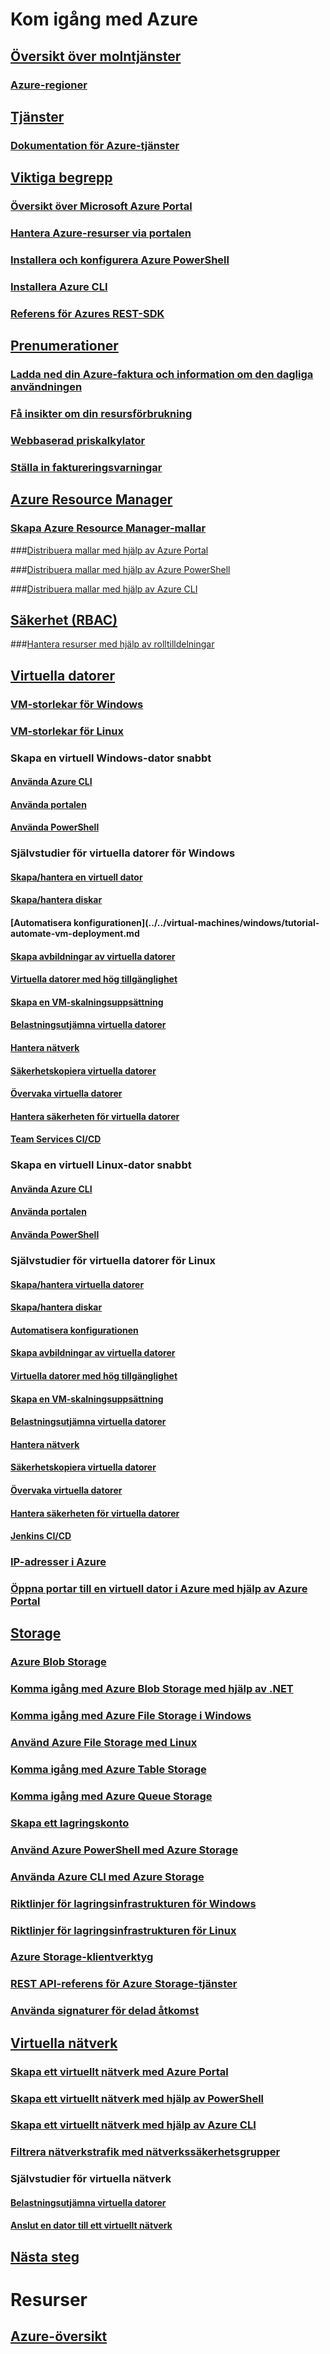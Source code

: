 # Kom igång med Azure

## [Översikt över molntjänster](azure-operations-guide.md#cloud-computing-overview)

### [Azure-regioner](https://azure.microsoft.com/regions/)

## [Tjänster](azure-operations-guide.md#azure-services)

### [Dokumentation för Azure-tjänster](https://docs.microsoft.com/azure)

## [Viktiga begrepp](azure-operations-guide.md#azure-key-concepts)

### [Översikt över Microsoft Azure Portal](https://azure.microsoft.com/documentation/articles/azure-portal-overview/)
 
### [Hantera Azure-resurser via portalen](https://docs.microsoft.com/azure/azure-portal/resource-group-portal)

### [Installera och konfigurera Azure PowerShell](/powershell/azure/install-azurerm-ps)

### [Installera Azure CLI](/cli/azure/install-azure-cli.md?toc=%2fazure%2fguides%2foperations%2ftoc.json)

### [Referens för Azures REST-SDK](https://docs.microsoft.com/rest/api/index)


## [Prenumerationer](azure-operations-guide.md#azure-subscriptions)

### [Ladda ned din Azure-faktura och information om den dagliga användningen](../../billing/billing-download-azure-invoice-daily-usage-date.md?toc=%2fazure%2fguides%2foperations%2ftoc.json)

### [Få insikter om din resursförbrukning](../../billing/billing-usage-rate-card-overview.md?toc=%2fazure%2fguides%2foperations%2ftoc.json)

### [Webbaserad priskalkylator](http://azure.microsoft.com/pricing/calculator)

### [Ställa in faktureringsvarningar](../../billing/billing-set-up-alerts.md?toc=%2fazure%2fguides%2foperations%2ftoc.json)


## [Azure Resource Manager](azure-operations-guide.md#azure-resource-manager)


### [Skapa Azure Resource Manager-mallar](../../resource-group-authoring-templates.md?toc=%2fazure%2fguides%2foperations%2ftoc.json)

###[Distribuera mallar med hjälp av Azure Portal](../../azure-resource-manager/resource-group-template-deploy-portal.md?toc=%2fazure%2fguides%2foperations%2ftoc.json)

###[Distribuera mallar med hjälp av Azure PowerShell](../../azure-resource-manager/resource-group-template-deploy.md?toc=%2fazure%2fguides%2foperations%2ftoc.json)

###[Distribuera mallar med hjälp av Azure CLI](../../azure-resource-manager/resource-group-template-deploy-cli.md?toc=%2fazure%2fguides%2foperations%2ftoc.json)


## [Säkerhet (RBAC)](azure-operations-guide.md#security-of-azure-resource)

###[Hantera resurser med hjälp av rolltilldelningar](../../active-directory/role-based-access-control-configure.md?toc=%2fazure%2fguides%2foperations%2ftoc.json)


## [Virtuella datorer](azure-operations-guide.md#azure-virtual-machines)

### [VM-storlekar för Windows](../../virtual-machines/windows/sizes.md?toc=%2fazure%2fguides%2foperations%2ftoc.json)
 
### [VM-storlekar för Linux](../../virtual-machines/linux/sizes.md?toc=%2fazure%2fguides%2foperations%2ftoc.json)



### Skapa en virtuell Windows-dator snabbt

#### [Använda Azure CLI](../../virtual-machines/windows/quick-create-cli.md?toc=%2fazure%2fguides%2foperations%2ftoc.json)

#### [Använda portalen](../../virtual-machines/windows/quick-create-portal.md?toc=%2fazure%2fguides%2foperations%2ftoc.json)

#### [Använda PowerShell](../../virtual-machines/windows/quick-create-powershell.md?toc=%2fazure%2fguides%2foperations%2ftoc.json)

### Självstudier för virtuella datorer för Windows

#### [Skapa/hantera en virtuell dator](../../virtual-machines/windows/tutorial-manage-vm.md?toc=%2fazure%2fguides%2foperations%2ftoc.json)

#### [Skapa/hantera diskar](../../virtual-machines/windows/tutorial-manage-data-disk.md?toc=%2fazure%2fguides%2foperations%2ftoc.json)

#### [Automatisera konfigurationen](../../virtual-machines/windows/tutorial-automate-vm-deployment.md

#### [Skapa avbildningar av virtuella datorer](../../virtual-machines/windows/tutorial-custom-images.md?toc=%2fazure%2fguides%2foperations%2ftoc.json)

#### [Virtuella datorer med hög tillgänglighet](../../virtual-machines/windows/tutorial-availability-sets.md?toc=%2fazure%2fguides%2foperations%2ftoc.json)

#### [Skapa en VM-skalningsuppsättning](../../virtual-machines/windows/tutorial-create-vmss.md?toc=%2fazure%2fguides%2foperations%2ftoc.json)

#### [Belastningsutjämna virtuella datorer](../../virtual-machines/windows/tutorial-load-balancer.md?toc=%2fazure%2fguides%2foperations%2ftoc.json)

#### [Hantera nätverk](../../virtual-machines/windows/tutorial-virtual-network.md?toc=%2fazure%2fguides%2foperations%2ftoc.json)

#### [Säkerhetskopiera virtuella datorer](../../virtual-machines/windows/tutorial-backup-vms.md?toc=%2fazure%2fguides%2foperations%2ftoc.json)

#### [Övervaka virtuella datorer](../../virtual-machines/windows/tutorial-monitoring.md?toc=%2fazure%2fguides%2foperations%2ftoc.json)

#### [Hantera säkerheten för virtuella datorer](../../virtual-machines/windows/tutorial-azure-security.md?toc=%2fazure%2fguides%2foperations%2ftoc.json)

#### [Team Services CI/CD](../../virtual-machines/windows/tutorial-vsts-iis-cicd.md?toc=%2fazure%2fguides%2foperations%2ftoc.json)


### Skapa en virtuell Linux-dator snabbt

#### [Använda Azure CLI](../../virtual-machines/linux/quick-create-cli.md?toc=%2fazure%2fguides%2foperations%2ftoc.json)

#### [Använda portalen](../../virtual-machines/linux/quick-create-portal.md?toc=%2fazure%2fguides%2foperations%2ftoc.json)

#### [Använda PowerShell](../../virtual-machines/linux/quick-create-powershell.md?toc=%2fazure%2fguides%2foperations%2ftoc.json)

### Självstudier för virtuella datorer för Linux

#### [Skapa/hantera virtuella datorer](../../virtual-machines/linux/tutorial-manage-vm.md?toc=%2fazure%2fguides%2foperations%2ftoc.json)

#### [Skapa/hantera diskar](../../virtual-machines/linux/tutorial-manage-disks.md?toc=%2fazure%2fguides%2foperations%2ftoc.json)

#### [Automatisera konfigurationen](../../virtual-machines/linux/tutorial-automate-vm-deployment.md?toc=%2fazure%2fguides%2foperations%2ftoc.json)

#### [Skapa avbildningar av virtuella datorer](../../virtual-machines/linux/tutorial-custom-images.md?toc=%2fazure%2fguides%2foperations%2ftoc.json)

#### [Virtuella datorer med hög tillgänglighet](../../virtual-machines/linux/tutorial-availability-sets.md?toc=%2fazure%2fguides%2foperations%2ftoc.json)

#### [Skapa en VM-skalningsuppsättning](../../virtual-machines/linux/tutorial-create-vmss.md?toc=%2fazure%2fguides%2foperations%2ftoc.json)

#### [Belastningsutjämna virtuella datorer](../../virtual-machines/linux/tutorial-load-balancer.md?toc=%2fazure%2fguides%2foperations%2ftoc.json)

#### [Hantera nätverk](../../virtual-machines/linux/tutorial-virtual-network.md?toc=%2fazure%2fguides%2foperations%2ftoc.json)

#### [Säkerhetskopiera virtuella datorer](../../virtual-machines/linux/tutorial-backup-vms.md?toc=%2fazure%2fguides%2foperations%2ftoc.json)

#### [Övervaka virtuella datorer](../../virtual-machines/linux/tutorial-monitoring.md?toc=%2fazure%2fguides%2foperations%2ftoc.json)

#### [Hantera säkerheten för virtuella datorer](../../virtual-machines/linux/tutorial-azure-security.md?toc=%2fazure%2fguides%2foperations%2ftoc.json)

#### [Jenkins CI/CD](../../virtual-machines/linux/tutorial-jenkins-github-docker-cicd.md?toc=%2fazure%2fguides%2foperations%2ftoc.json)


### [IP-adresser i Azure](../../virtual-network/virtual-network-ip-addresses-overview-arm.md?toc=%2fazure%2fguides%2foperations%2ftoc.json)

### [Öppna portar till en virtuell dator i Azure med hjälp av Azure Portal](../../virtual-machines/windows/nsg-quickstart-portal.md?toc=%2fazure%2fguides%2foperations%2ftoc.json)


## [Storage](azure-operations-guide.md#azure-storage)


### [Azure Blob Storage](../../storage/storage-blob-storage-tiers.md?toc=%2fazure%2fguides%2foperations%2ftoc.json)

### [Komma igång med Azure Blob Storage med hjälp av .NET](../../storage/storage-dotnet-how-to-use-blobs.md?toc=%2fazure%2fguides%2foperations%2ftoc.json)

### [Komma igång med Azure File Storage i Windows](../../storage/storage-file-how-to-use-files-windows.md?toc=%2fazure%2fguides%2foperations%2ftoc.json)
 
### [Använd Azure File Storage med Linux](../../storage/storage-how-to-use-files-linux.md?toc=%2fazure%2fguides%2foperations%2ftoc.json)

### [Komma igång med Azure Table Storage](../../storage/storage-dotnet-how-to-use-tables.md?toc=%2fazure%2fguides%2foperations%2ftoc.json)

### [Komma igång med Azure Queue Storage](../../storage/storage-dotnet-how-to-use-queues.md?toc=%2fazure%2fguides%2foperations%2ftoc.json)

### [Skapa ett lagringskonto](../../storage/storage-create-storage-account.md#create-a-storage-account)

### [Använd Azure PowerShell med Azure Storage](../../storage/storage-powershell-guide-full.md?toc=%2fazure%2fguides%2foperations%2ftoc.json)

### [Använda Azure CLI med Azure Storage](../../storage/storage-azure-cli.md?toc=%2fazure%2fguides%2foperations%2ftoc.json)

### [Riktlinjer för lagringsinfrastrukturen för Windows](../../virtual-machines/windows/infrastructure-storage-solutions-guidelines.md?toc=%2fazure%2fguides%2foperations%2ftoc.json)

### [Riktlinjer för lagringsinfrastrukturen för Linux](../../virtual-machines/linux/infrastructure-storage-solutions-guidelines.md?toc=%2fazure%2fguides%2foperations%2ftoc.json)

### [Azure Storage-klientverktyg](../../storage/storage-explorers.md?toc=%2fazure%2fguides%2foperations%2ftoc.json)

### [REST API-referens för Azure Storage-tjänster](/rest/api/storageservices/Azure-Storage-Services-REST-API-Reference)

### [Använda signaturer för delad åtkomst](../../storage/storage-dotnet-shared-access-signature-part-1.md?toc=%2fazure%2fguides%2foperations%2ftoc.json)




## [Virtuella nätverk](azure-operations-guide.md#azure-virtual-network)

### [Skapa ett virtuellt nätverk med Azure Portal](../../virtual-network/virtual-networks-create-vnet-arm-pportal.md?toc=%2fazure%2fguides%2foperations%2ftoc.json)

### [Skapa ett virtuellt nätverk med hjälp av PowerShell](../../virtual-network/virtual-networks-create-vnet-arm-ps.md?toc=%2fazure%2fguides%2foperations%2ftoc.json)

### [Skapa ett virtuellt nätverk med hjälp av Azure CLI](../../virtual-network/virtual-networks-create-vnet-arm-cli.md?toc=%2fazure%2fguides%2foperations%2ftoc.json)

### [Filtrera nätverkstrafik med nätverkssäkerhetsgrupper](../../virtual-network/virtual-networks-nsg.md?toc=%2fazure%2fguides%2foperations%2ftoc.json)

### Självstudier för virtuella nätverk

#### [Belastningsutjämna virtuella datorer](../../virtual-machines/linux/tutorial-load-balance-nodejs.md?toc=%2fazure%2fguides%2foperations%2ftoc.json)

#### [Anslut en dator till ett virtuellt nätverk](../../vpn-gateway/vpn-gateway-howto-point-to-site-resource-manager-portal.md?toc=%2fazure%2fguides%2foperations%2ftoc.json)


## [Nästa steg](azure-operations-guide.md#next-steps)

# Resurser

## [Azure-översikt](https://azure.microsoft.com/roadmap/)

